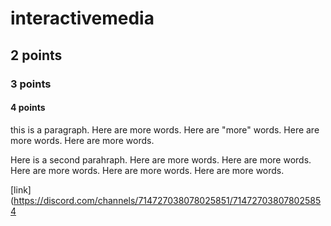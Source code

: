 # interactivemedia
## 2 points
### 3 points
#### 4 points

this is a paragraph. Here are more words.
Here are "more" words.
Here are more words.
Here are more words.

Here is a second parahraph.
Here are more words.
Here are more words.
Here are more words.
Here are more words.
Here are more words.

[link](https://discord.com/channels/714727038078025851/714727038078025854

